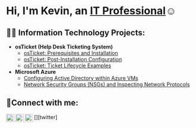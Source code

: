 <h1>Hi, I'm Kevin, an <a href="https://linkedin.com/in/kevin-jordan-7309bb260/">IT Professional</a>☺</h1>

<h2>👨‍💻 Information Technology Projects:</h2>

- <b>osTicket (Help Desk Ticketing System)</b>
  - [osTicket: Prerequisites and Installation](https://github.com/joshmadakorcc/osticket-prereqs) 
  - [osTicket: Post-Installation Configuration](https://github.com/KevinJordan777//post-install-config)
  - [osTicket: Ticket Lifecycle Examples](https://github.com/KevinJordan777/ticket-lifecycle)
- <b>Microsoft Azure</b>
  - [Configuring Active Directory within Azure VMs](https://github.com/KevinJordan777/configure-ad)
  - [Network Security Groups (NSGs) and Inspecting Network Protocols](https://github.com/KevinJordan777/azure-network-protocols)

<h2>🤳Connect with me:</h2>

[<img align="left" alt="Josh | Twitter" width="22px" src="https://cdn.jsdelivr.net/npm/simple-icons@v3/icons/twitter.svg" />][twitter]
[<img align="left" alt="Josh | LinkedIn" width="22px" src="https://cdn.jsdelivr.net/npm/simple-icons@v3/icons/linkedin.svg" />][linkedin]
[<img align="left" alt="Josh | Instagram" width="22px" src="https://cdn.jsdelivr.net/npm/simple-icons@v3/icons/instagram.svg" />][instagram]


[linkedin]: https://www.linkedin.com/in/kevin-jordan-7309bb260/
[instagram]:https://www.instagram.com/king_kev777/ 
